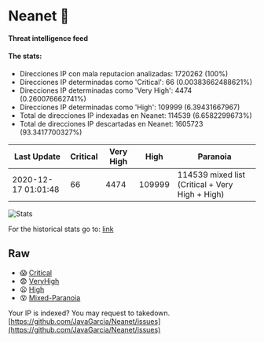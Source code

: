 # Neanet :hocho:
#### Threat intelligence feed
#### The stats:

- Direcciones IP con mala reputacion analizadas: 1720262 (100%)
- Direcciones IP determinadas como 'Critical':  66 (0.00383662488621%)
- Direcciones IP determinadas como 'Very High':  4474 (0.260076662741%)
- Direcciones IP determinadas como 'High':  109999 (6.39431667967)
- Total de direcciones IP indexadas en Neanet:  114539 (6.6582299673%)
- Total de direcciones IP descartadas en Neanet:  1605723 (93.3417700327%)

| Last Update | Critical | Very High | High | Paranoia |
| --- | --- | --- | --- | --- |
| 2020-12-17 01:01:48 | 66 | 4474 | 109999 | 114539 mixed list (Critical + Very High + High)|

![Stats](https://docs.google.com/spreadsheets/d/e/2PACX-1vSnaNMIXVabIpDJjufMlzH7poXnshF3mgd8Is1g9ytUEzVsP5my4Trn8f-xkoLLQ38xpL3HtmUexLo6/pubchart?oid=501124687&format=image)

For the historical stats go to: [link](/stats.csv)
## Raw
- :scream: [Critical](https://raw.githubusercontent.com/JavaGarcia/Neanet/master/blacklists/neanet_critical.txt)
- :fearful: [VeryHigh](https://raw.githubusercontent.com/JavaGarcia/Neanet/master/blacklists/neanet_veryHigh.txtt)
- :frowning: [High](https://raw.githubusercontent.com/JavaGarcia/Neanet/master/blacklists/neanet_high.txt)
- :dizzy_face: [Mixed-Paranoia](https://raw.githubusercontent.com/JavaGarcia/Neanet/master/blacklists/neanet_all.txt)


Your IP is indexed? You may request to takedown. [https://github.com/JavaGarcia/Neanet/issues](https://github.com/JavaGarcia/Neanet/issues)














































































































































































































































































































































































































































































































































































































































































































































































































































































































































































































































































































































































































































































































































































































































































































































































































































































































































































































































































































































































































































































































































































































































































































































































































































































































































































































































































































































































































































































































































